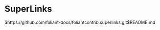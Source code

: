 # SuperLinks

<include sethead="2" nohead="true">
    $https://github.com/foliant-docs/foliantcontrib.superlinks.git$README.md
</include>
